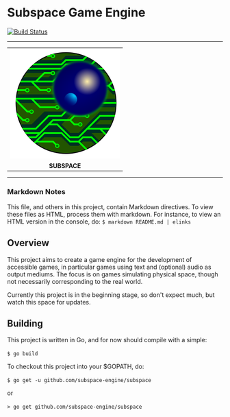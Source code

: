 

# Subspace Game Engine

[![Build Status](https://api.travis-ci.org/subspace-engine/subspace.svg?branch=master)](https://travis-ci.org/subspace-engine/subspace)  

---

| | 
|:-------------:|
| ![Subspace Logo](/resources/subspace-circle.png "Subspace Logo") |
| **SUBSPACE** |

---

### Markdown Notes

This file, and others in this project, contain Markdown directives. To view these files as HTML, process them with markdown. For instance, to view an HTML version in the console, do: `$ markdown README.md | elinks`

## Overview

This project aims to create a game engine for the development of accessible games, in particular games using text and (optional) audio as output mediums. The focus is on games simulating physical space, though not necessarily corresponding to the real world.

Currently this project is in the beginning stage, so don't expect much, but watch this space for updates.

## Building

This project is written in Go, and for now should compile with a simple:

`$ go build`

To checkout this project into your $GOPATH, do:

`$ go get -u github.com/subspace-engine/subspace`

or

`> go get github.com/subspace-engine/subspace`

